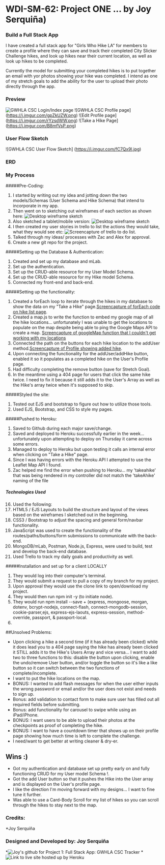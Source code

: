 # WDI-SM-62: Project ONE ... by Joy Serquiña)
### Build a Full Stack App
I have created a full stack app for "Girls Who Hike LA" for members to create a profile where they can save and track their completed City Slicker Challenge hikes, and look up hikes near their current location, as well as look up hikes to be completed.

Currently the model for submitting your completed hikes is to put together an email with yor photos showing your hike was completed.  I intend as one of my stretch goals to add the ability for the user to upload their photo directly through the app.
### Preview
![GWHLA CSC Login/Index page](https://i.imgur.com/I6M4As1.png)
![GWHLA CSC Profile page] (https://i.imgur.com/gpZkUZW.png)
![Edit Profile page] (https://i.imgur.com/rYzsdWW.png)
![Take a Hike Page] (https://i.imgur.com/B8mfVsP.png)

### User Flow Sketch
![GWHLA CSC User Flow Sketch] (https://i.imgur.com/fC7Qx9l.jpg)

### ERD



### My Process
#####Pre-Coding:
1. I started by writing out my idea and jotting down the two models/Schemas (User Schema and Hike Schema) that intend to incorporate in my app. 
2. Then went on to sketching out wireframes of each section as shown here: ![Desktop wireframe sketch](https://i.imgur.com/nAbsbsl.jpg)
2. Also sketched a tablet/mobile version: ![Desktop wireframe sketch](https://i.imgur.com/2lZO0Zs.jpg)
3. I then created my user stories in trello to list the actions they would take, what they would see etc: ![Screencapture of trello to do list](https://i.imgur.com/taaCcnq.png).
5. Talked through my ideas/ processes with Zac and Alex for approval.
6. Create a new git repo for the project.

#####Setting up the Database & Authentication:
1. Created and set up my database and mLab.
2. Set up the authentication.
3. Set up the CRUD-able resource for my User Model Schema.
4. Set up the CRUD-able resource for my Hike model Schema.
5. Connected my front-end and back-end.

#####Setting up the functionality:
1. Created a forEach loop to iterate through the hikes in my database to show the data on my "Take a Hike" page.[Screencapture of forEach code on hike list page](https://i.imgur.com/rOBw6Yc.png).
2. Created a map.js to write the function to embed my google map of all the hike locations... unfortunately I was unable to get the locations to populate on the map despite being able to ping the Google Maps API to create a map. [Screencapture of googleMap function that I couldn't get working with my locations](https://i.imgur.com/Q3h9s2w.png)
3. Connected the path on the buttons for each hike location to the addUser method.[Screencapture of Profile showing added hike](https://i.imgur.com/gpZkUZW.png).
4. Upon connecting the functionality for the addUser/addHike button, enabled it so it populates as a completed hike on the User's Profile page.
5. Had difficulty completing the remove button (save for Stretch Goal).
6. In the meantime using a 404 page for users that click the same hike twice.  I need to fix it because it still adds it to the User's Array as well as the Hike's array twice when it's supposed to skip.

#####Styled the site:
1. Tested out EJS and bootstrap to figure out how to utilize those tools.
2. Used EJS, Bootstrap, and CSS to style my pages.

#####Pushed to Heroku:
1. Saved to Github during each major save/change.
2. Saved and deployed to Heroku successfully earlier in the week... unfortunately upon attempting to deploy on Thursday it came across some errors.
3. Managed to deploy to Heroku but upon testing it calls an internal error when clicking on "Take a Hike" page.
4. Since I was having errors with the Heroku API I attempted to use the Leaflet Map API I found.
5. Zac helped me find the error when pushing to Heroku... my 'takeahike' that was being rendered in my controller did not match the 'takeAhike' naming of the file

##### Technologies Used
16. Used the following:
17. HTML5 / EJS Layouts to build the structure and layout of the views based on the wireframes I sketched out in the beginning.
18. CSS3 / Bootstrap to adjust the spacing and general form/navbar functionality.
19. JavaScript was used to create the functionality of the routes/paths/buttons/form submissions to communicate with the back-end. 
20. MongoDB/mLab, Postman, Node.js, Express, were used to build, test and develop the back-end database.
21. Used Trello to track my daily goals and productivity as well.

#####Installation and set up for a client LOCALLY
1. They would log into their computer's terminal.
2. They would submit a request to pull a copy of my branch for my project.
3. Upon approval they would use the clone link to open/download my project.
4. They would then run npm init -y (to initiate node).
5. They would run npm install --save + (express, mongoose, morgan, dotenv, bcrypt-nodejs, connect-flash, connect-mongodb-session, cookie-parser,ejs, express-ejs-laouts, express-session, method-override, passport, & passport-local.
6. 

##Unsolved Problems:
* Upon clicking a hike a second time (if it has already been clicked) while it does lead you to a 404 page saying the hike has already been clicked it STILL adds it to the Hike's Users Array and vice versa... I want to add two to three functions to this: disable the button upon clicking, enable the undo/remove User button, and/or toggle the button so it's like a like button so it can switch between the two functions of complete/incomplete.
* I want to put the hike locations on the map.
* BONUS: I wanted to add flash messages for when the user either inputs the wrong password or email and/or the user does not exist and needs to sign up.
* Bonus: add validation to contact form to make sure user has filled out all required fields before submitting.
* Bonus: add functionality for carousel to swipe while using an iPad/iPhone.
* BONUS: I want users to be able to upload their photos at the checkpoints as proof of completing the hike.
* BONUS: I want to have a countdown timer that shows up on their profile page showing how much time is left to complete the challenge.
* I need/want to get better at writing cleaner & dry-er.

## Wins :)
* Got my authentication and database set up pretty early on and fully functioning CRUD for my User model Schema !.
* Got the add User button so that it pushes the Hike into the User array and is displayed on the User's profile page.
* I like the direction I'm moving forward with my designs... I want to fine tune it further.
* Was able to use a Card-Body Scroll for my list of hikes so you can scroll through the hikes to stay next to the map.

### Credits:
*Joy Serquiña

### Designed and Developed by: Joy Serquiña 
*![Joy's github for Project 1: Full Stack App: GWHLA CSC Tracker](https://github.com/essjay05/WDI-SM-62_Project-01)
*![Link to live site hosted up by Heroku](https://stormy-savannah-66566.herokuapp.com/)


